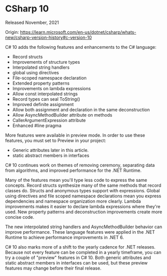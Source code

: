 # CSharp 10
Released November, 2021

Origin: https://learn.microsoft.com/en-us/dotnet/csharp/whats-new/csharp-version-history#c-version-10

C# 10 adds the following features and enhancements to the C# language:

* Record structs
* Improvements of structure types
* Interpolated string handlers
* global using directives
* File-scoped namespace declaration
* Extended property patterns
* Improvements on lambda expressions
* Allow const interpolated strings
* Record types can seal ToString()
* Improved definite assignment
* Allow both assignment and declaration in the same deconstruction
* Allow AsyncMethodBuilder attribute on methods
* CallerArgumentExpression attribute
* Enhanced #line pragma

More features were available in preview mode. In order to use these features, you must set <LangVersion> to Preview in your project:

* Generic attributes later in this article.
* static abstract members in interfaces

C# 10 continues work on themes of removing ceremony, separating data from algorithms, and improved performance for the .NET Runtime.

Many of the features mean you'll type less code to express the same concepts. Record structs synthesize many of the same methods that record classes do. Structs and anonymous types support with expressions. Global using directives and file scoped namespace declarations mean you express dependencies and namespace organization more clearly. Lambda improvements makes it easier to declare lambda expressions where they're used. New property patterns and deconstruction improvements create more concise code.

The new interpolated string handlers and AsyncMethodBuilder behavior can improve performance. These language features were applied in the .NET Runtime to achieve performance improvements in .NET 6.

C# 10 also marks more of a shift to the yearly cadence for .NET releases. Because not every feature can be completed in a yearly timeframe, you can try a couple of "preview" features in C# 10. Both generic attributes and static abstract members in interfaces can be used, but these preview features may change before their final release.
